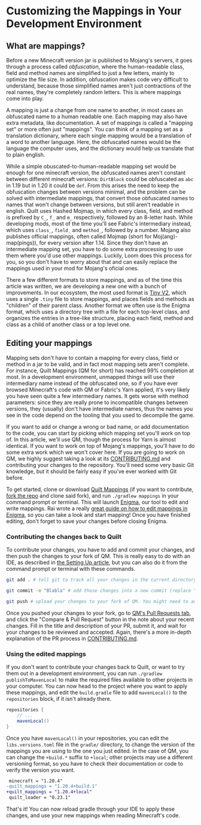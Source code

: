 # Customizing the Mappings in Your Development Environment

## What are mappings?

Before a new Minecraft version jar is published to Mojang's servers, it goes through a process called *obfuscation*,
where the human-readable class, field and method names are simplified to just a few letters, mainly to optimize the file
size. In addition, obfuscation makes code very difficult to understand, because those simplified names aren't just
contractions of the real names, they're completely random letters. This is where mappings come into play.

A mapping is just a change from one name to another, in most cases an obfuscated name to a human readable one. Each
mapping may also have extra metadata, like documentation. A set of mappings is called a "mapping set" or more often
just "mappings". You can think of a mapping set as a translation dictionary, where each single mapping would be a
translation of a word to another language. Here, the obfuscated names would be the language the computer uses, and
the dictionary would help us translate that to plain english.

While a simple obuscated-to-human-readable mapping set would be enough for one minecraft version, the obfuscated names
aren't constant between different minecraft versions: `DirtBlock` could be obfuscated as `abc` in 1.19 but in 1.20 it
could be `def`. From this arises the need to keep the obfuscation changes between versions minimal, and the problem can
be solved with intermediate mappings, that convert those obfuscated names to names that won't change between versions,
but still aren't readable in english. Quilt uses Hashed Mojmap, in which every class, field, and method is prefixed by
`C_`, `f_` and `m_` respectively, followed by an 8-letter hash. While developing mods, most of the time you'll see
Fabric's intermediary instead, which uses `class_`, `field_` and `method_`, followed by a number. Mojang also publishes
official mappings, often called Mojmap (short for Moj(ang)-map(pings)), for every version after 1.14. Since they don't
have an intermediate mapping set, you have to do some extra processing to use them where you'd use other mappings.
Luckily, Loom does this process for you, so you don't have to worry about that and can easily replace the mappings used
in your mod for Mojang's oficial ones.

There a few different formats to store mappings, and as of the time this article was written, we are developing a new
one with a bunch of improvements. In our ecosystem, the most used format is [Tiny V2](https://fabricmc.net/wiki/documentation:tiny2),
which uses a single `.tiny` file to store mappings, and places fields and methods as "children" of their parent class.
Another format we often use is the Enigma format, which uses a directory tree with a file for each top-level class, and
organizes the entries in a tree-like structure, placing each field, method and class as a child of another class or a
top level one.

## Editing your mappings

Mapping sets don't have to contain a mapping for every class, field or method in a jar to be valid, and in fact most
mapping sets aren't complete. For instance, Quilt Mappings (QM for short) has reached 99% completion at most. In a
development environment, unmapped things will use their intermediary name instead of the obfuscated one, so if you have
ever browsed Minecraft's code with QM or Fabric's Yarn applied, it's very likely you have seen quite a few intermediary
names. It gets worse with method parameters: since they are really prone to incompatible changes between versions, they
(usually) don't have intermediate names, thus the names you see in the code depend on the tooling that you used to
decompile the game.

If you want to add or change a wrong or bad name, or add documentation to the code, you can start by picking which
mapping set you'll work on top of. In this article, we'll use QM, though the process for Yarn is almost identical.
If you want to work on top of Mojang's mappings, you'll have to do some extra work which we won't cover here. If you
are going to work on QM, we highly suggest taking a look at its [CONTRIBUTING.md](https://github.com/QuiltMC/quilt-mappings/blob/HEAD/CONTRIBUTING.md)
and contributing your changes to the repository. You'll need some very basic Git knowledge, but it should be fairly
easy if you've ever worked with Git before.

To get started, clone or download [Quilt Mappings](https://github.com/QuiltMC/quilt-mappings) (if you want to
contribute, [fork the repo](https://github.com/QuiltMC/quilt-mappings/fork) and clone said fork), and run
`./gradlew mappings` in your command prompt or terminal. This will launch [Enigma](https://github.com/QuiltMC/enigma),
our tool to edit and write mappings. Rai wrote a really [great guide on how to edit mappings in Enigma](https://github.com/QuiltMC/quilt-mappings/blob/HEAD/GUIDE.md),
so you can take a look and start mapping! Once you have finished editing, don't forget to save your changes before
closing Enigma.

### Contributing the changes back to Quilt

To contribute your changes, you have to add and commit your changes, and then push the changes to your fork of QM. This
is really easy to do with an IDE, as described in [the Setting Up article](/en/introduction/setting-up), but you can
also do it from the command prompt or terminal with these commands.
```bash
git add . # tell git to track all your changes in the current directory

git commit -m "Blabla" # add those changes into a new commit (replace "blabla" with a short description of your changes)

git push # upload your changes to your fork of QM. You might need to add `origin <minecraft version>` at the end if git complains about a missing upstream branch
```

Once you pushed your changes to your fork, go to [QM's Pull Requests tab](https://github.com/QuiltMC/quilt-mappings/pulls),
and click the "Compare & Pull Request" button in the note about your recent changes. Fill in the title and description of
your PR, submit it, and wait for your changes to be reviewed and accepted. Again, there's a more in-depth explanation of
the PR process in [CONTRIBUTING.md](https://github.com/QuiltMC/quilt-mappings/blob/HEAD/CONTRIBUTING.md).

### Using the edited mappings

If you don't want to contribute your changes back to Quilt, or want to try them out in a development environment, you
can run `./gradlew publishToMavenLocal` to make the required files available to other projects in your computer. You can
now head to the project where you want to apply these mappings, and edit the `build.gradle` file to add `mavenLocal()`
to the `repositories` block, if it isn't already there.

```gradle
repositories {
    // ...
    mavenLocal()
}
```

Once you have `mavenLocal()` in your repositories, you can edit the `libs.versions.toml` file in the `gradle/`
directory, to change the version of the mappings you are using to the one you just edited. In the case of QM, you can
change the `+build.*` suffix to `+local`; other projects may use a different versioning format, so you have to check
their documentation or code to verify the version you want.

```diff
 minecraft = "1.20.4"
-quilt_mappings = "1.20.4+build.1"
+quilt_mappings = "1.20.4+local"
 quilt_loader = "0.23.1"
```

That's it! You can now reload gradle through your IDE to apply these changes, and use your new mappings when reading
Minecraft's code.

